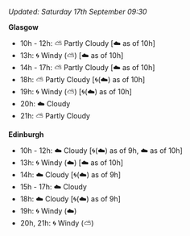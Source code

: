 *Updated: Saturday 17th September 09:30*

**Glasgow**

* 10h - 12h: :partly_sunny: Partly Cloudy [:cloud: as of 10h]
* 13h: :cyclone: Windy (:partly_sunny:) [:cloud: as of 10h]
* 14h - 17h: :partly_sunny: Partly Cloudy [:cloud: as of 10h]
* 18h: :partly_sunny: Partly Cloudy [:cyclone:(:cloud:) as of 10h]
* 19h: :cyclone: Windy (:partly_sunny:) [:cyclone:(:cloud:) as of 10h]
* 20h: :cloud: Cloudy
* 21h: :partly_sunny: Partly Cloudy

**Edinburgh**

* 10h - 12h: :cloud: Cloudy [:cyclone:(:cloud:) as of 9h, :cloud: as of 10h]
* 13h: :cyclone: Windy (:cloud:) [:cloud: as of 10h]
* 14h: :cloud: Cloudy [:cyclone:(:cloud:) as of 9h]
* 15h - 17h: :cloud: Cloudy
* 18h: :cloud: Cloudy [:cyclone:(:cloud:) as of 9h]
* 19h: :cyclone: Windy (:cloud:)
* 20h, 21h: :cyclone: Windy (:partly_sunny:)
